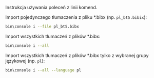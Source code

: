 Instrukcja używania poleceń z linii komend.

Import pojedynczego tłumaczenia z pliku *.bibx (np. `pl_bt5.bibix`):

```bash
bin\console i --file pl_bt5.bibx
```

Import wszystkich tłumaczeń z plików *.bibx:

```bash
bin\console i --all
```

Import wszystkich tłumaczeń z plików *.bibx tylko z wybranej grupy językowej (np. `pl`):

```bash
bin\console i --all --language pl
```
